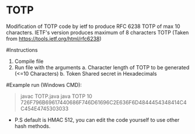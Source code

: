 # TOTP
Modification of TOTP code by ietf to produce RFC 6238 TOTP of max 10 characters. IETF's version produces maximum of 8 characters TOTP
(Taken from https://tools.ietf.org/html/rfc6238)

#Instructions
1. Compile file
2. Run file with the arguments
  a. Character length of TOTP to be generated (<=10 Characters)
  b. Token Shared secret in Hexadecimals

#Example run (Windows CMD):
>javac TOTP.java
>java TOTP 10 726F796B69617440686F746D61696C2E636F6D4844454348414C4C454E4745303033

* P.S default is HMAC 512, you can edit the code yourself to use other hash methods.
